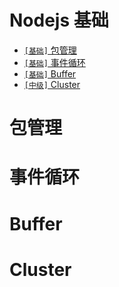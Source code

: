 # Nodejs 基础

* [`[基础]` 包管理](../../master/docs/sections/Nodejs.md#包管理)
* [`[基础]` 事件循环](../../master/docs/sections/Nodejs.md#事件循环)
* [`[基础]` Buffer](../../master/docs/sections/Nodejs.md#Buffer)
* [`[中级]` Cluster](../../master/docs/sections/Nodejs.md#Cluster)

# 包管理
# 事件循环
# Buffer
# Cluster